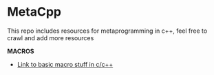 # MetaCpp
This repo includes resources for metaprogramming in c++, feel free to crawl and add more resources

**MACROS**

* [Link to basic macro stuff in c/c++](https://gcc.gnu.org/onlinedocs/cpp/Macros.html)
